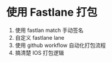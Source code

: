 # 使用 Fastlane 打包

1. 使用 fastlan match 手动签名
2. 自定义 fastlane lane
3. 使用 github workflow 自动化打包流程
4. 搞清楚 IOS 打包逻辑

